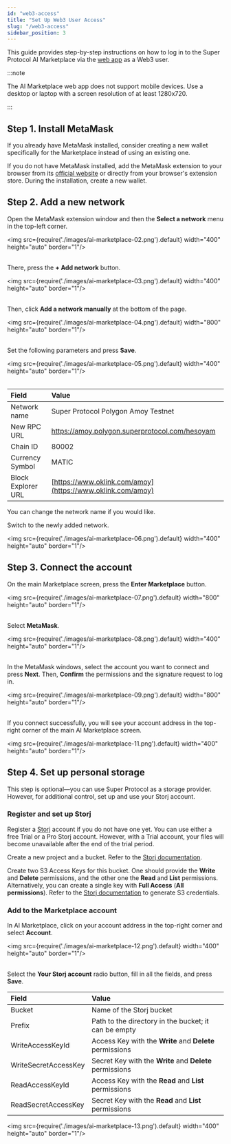 ```yaml
---
id: "web3-access"
title: "Set Up Web3 User Access"
slug: "/web3-access"
sidebar_position: 3
---
```


This guide provides step-by-step instructions on how to log in to the Super Protocol AI Marketplace via the [web app](https://beta.marketplace.superprotocol.com/) as a Web3 user.

:::note

The AI Marketplace web app does not support mobile devices. Use a desktop or laptop with a screen resolution of at least 1280x720.

:::

## Step 1. Install MetaMask

If you already have MetaMask installed, consider creating a new wallet specifically for the Marketplace instead of using an existing one.

If you do not have MetaMask installed, add the MetaMask extension to your browser from its [official website](https://metamask.io/) or directly from your browser's extension store. During the installation, create a new wallet.

## Step 2. Add a new network

Open the MetaMask extension window and then the **Select a network** menu in the top-left corner.

<img src={require('./images/ai-marketplace-02.png').default} width="400" height="auto" border="1"/>
<br/>
<br/>

There, press the **+ Add network** button.

<img src={require('./images/ai-marketplace-03.png').default} width="400" height="auto" border="1"/>
<br/>
<br/>

Then, click **Add a network manually** at the bottom of the page.

<img src={require('./images/ai-marketplace-04.png').default} width="800" height="auto" border="1"/>
<br/>
<br/>

Set the following parameters and press **Save**.

<img src={require('./images/ai-marketplace-05.png').default} width="400" height="auto" border="1"/>
<br/>
<br/>

| **Field** | **Value** |
| :- | :- |
| Network name | Super Protocol Polygon Amoy Testnet |
| New RPC URL | https://amoy.polygon.superprotocol.com/hesoyam |
| Chain ID | 80002 |
| Currency Symbol | MATIC |
| Block Explorer URL | [https://www.oklink.com/amoy](https://www.oklink.com/amoy) |

You can change the network name if you would like.

Switch to the newly added network.

<img src={require('./images/ai-marketplace-06.png').default} width="400" height="auto" border="1"/>
<br/>

## Step 3. Connect the account

On the main Marketplace screen, press the **Enter Marketplace** button.

<img src={require('./images/ai-marketplace-07.png').default} width="800" height="auto" border="1"/>
<br/>
<br/>

Select **MetaMask**.

<img src={require('./images/ai-marketplace-08.png').default} width="400" height="auto" border="1"/>
<br/>
<br/>

In the MetaMask windows, select the account you want to connect and press **Next**. Then, **Confirm** the permissions and the signature request to log in.

<img src={require('./images/ai-marketplace-09.png').default} width="800" height="auto" border="1"/>
<br/>
<br/>

If you connect successfully, you will see your account address in the top-right corner of the main AI Marketplace screen.

<img src={require('./images/ai-marketplace-11.png').default} width="400" height="auto" border="1"/>
<br/>

## Step 4. Set up personal storage

This step is optional—you can use Super Protocol as a storage provider. However, for additional control, set up and use your Storj account.

### Register and set up Storj

Register a [Storj](https://www.storj.io/) account if you do not have one yet. You can use either a free Trial or a Pro Storj account. However, with a Trial account, your files will become unavailable after the end of the trial period.

Create a new project and a bucket. Refer to the [Storj documentation](https://docs.storj.io/dcs/getting-started/quickstart-objectbrowser/).

Create two S3 Access Keys for this bucket. One should provide the **Write** and **Delete** permissions, and the other one the **Read** and **List** permissions. Alternatively, you can create a single key with **Full Access** (**All permissions**). Refer to the [Storj documentation](https://storj.dev/dcs/getting-started#generate-s3-compatible-credentials) to generate S3 credentials.

### Add to the Marketplace account

In AI Marketplace, click on your account address in the top-right corner and select **Account**.

<img src={require('./images/ai-marketplace-12.png').default} width="400" height="auto" border="1"/>
<br/>
<br/>

Select the **Your Storj account** radio button, fill in all the fields, and press **Save**.

| **Field** | **Value** |
| :- | :- |
| Bucket | Name of the Storj bucket |
| Prefix | Path to the directory in the bucket; it can be empty |
| WriteAccessKeyId | Access Key with the **Write** and **Delete** permissions |
| WriteSecretAccessKey | Secret Key with the **Write** and **Delete** permissions |
| ReadAccessKeyId | Access Key with the **Read** and **List** permissions |
| ReadSecretAccessKey | Secret Key with the **Read** and **List** permissions |

<img src={require('./images/ai-marketplace-13.png').default} width="400" height="auto" border="1"/>
<br/>
<br/>